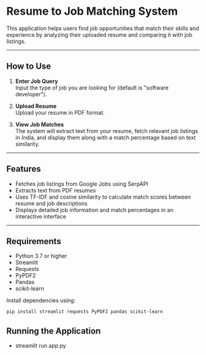 # Resume to Job Matching System

This application helps users find job opportunities that match their skills and experience by analyzing their uploaded resume and comparing it with job listings.

---

## How to Use

1. **Enter Job Query**  
   Input the type of job you are looking for (default is "software developer").

2. **Upload Resume**  
   Upload your resume in PDF format.

3. **View Job Matches**  
   The system will extract text from your resume, fetch relevant job listings in India, and display them along with a match percentage based on text similarity.

---

## Features

- Fetches job listings from Google Jobs using SerpAPI  
- Extracts text from PDF resumes  
- Uses TF-IDF and cosine similarity to calculate match scores between resume and job descriptions  
- Displays detailed job information and match percentages in an interactive interface  

---

## Requirements

- Python 3.7 or higher  
- Streamlit  
- Requests  
- PyPDF2  
- Pandas  
- scikit-learn  

Install dependencies using:

```bash
pip install streamlit requests PyPDF2 pandas scikit-learn
```
## Running the Application
- streamlit run app.py

